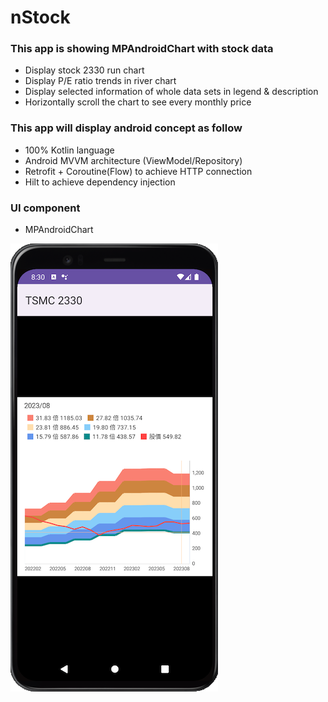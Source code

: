 # nStock

### This app is showing MPAndroidChart with stock data
* Display stock 2330 run chart
* Display P/E ratio trends in river chart
* Display selected information of whole data sets in legend & description
* Horizontally scroll the chart to see every monthly price

### This app will display android concept as follow  
* 100% Kotlin language  
* Android MVVM architecture (ViewModel/Repository)  
* Retrofit + Coroutine(Flow) to achieve HTTP connection  
* Hilt to achieve dependency injection 

### UI component
* MPAndroidChart

![](https://github.com/jayliu005/nStock/blob/master/app/src/main/assets/nstock_snapshot.png)
